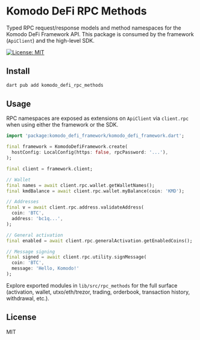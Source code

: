# Komodo DeFi RPC Methods

Typed RPC request/response models and method namespaces for the Komodo DeFi Framework API. This package is consumed by the framework (`ApiClient`) and the high-level SDK.

[![License: MIT][license_badge]][license_link]

## Install

```sh
dart pub add komodo_defi_rpc_methods
```

## Usage

RPC namespaces are exposed as extensions on `ApiClient` via `client.rpc` when using either the framework or the SDK.

```dart
import 'package:komodo_defi_framework/komodo_defi_framework.dart';

final framework = KomodoDefiFramework.create(
  hostConfig: LocalConfig(https: false, rpcPassword: '...'),
);

final client = framework.client;

// Wallet
final names = await client.rpc.wallet.getWalletNames();
final kmdBalance = await client.rpc.wallet.myBalance(coin: 'KMD');

// Addresses
final v = await client.rpc.address.validateAddress(
  coin: 'BTC',
  address: 'bc1q...',
);

// General activation
final enabled = await client.rpc.generalActivation.getEnabledCoins();

// Message signing
final signed = await client.rpc.utility.signMessage(
  coin: 'BTC',
  message: 'Hello, Komodo!'
);
```

Explore exported modules in `lib/src/rpc_methods` for the full surface (activation, wallet, utxo/eth/trezor, trading, orderbook, transaction history, withdrawal, etc.).

## License

MIT

[license_badge]: https://img.shields.io/badge/license-MIT-blue.svg
[license_link]: https://opensource.org/licenses/MIT
